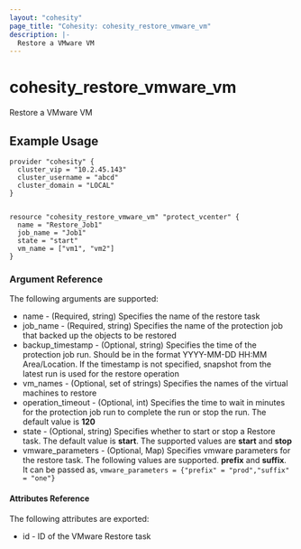 ```yaml
---
layout: "cohesity"
page_title: "Cohesity: cohesity_restore_vmware_vm"
description: |-
  Restore a VMware VM 
---
```


# cohesity\_restore\_vmware\_vm

Restore a VMware VM 

## Example Usage
```
provider "cohesity" {
  cluster_vip = "10.2.45.143"
  cluster_username = "abcd"
  cluster_domain = "LOCAL"
}


resource "cohesity_restore_vmware_vm" "protect_vcenter" {
  name = "Restore_Job1"
  job_name = "Job1"
  state = "start"
  vm_name = ["vm1", "vm2"]
}
```

### Argument Reference
The following arguments are supported:

- name - (Required, string) Specifies the name of the restore task
- job_name - (Required, string) Specifies the name of the protection job that backed up the objects to be restored
- backup_timestamp - (Optional, string) Specifies the time of the protection job run. Should be in the format YYYY-MM-DD HH:MM Area/Location. If the timestamp is not specified, snapshot from the latest run is used for the restore operation
- vm_names - (Optional, set of strings) Specifies the names of the virtual machines to restore
- operation_timeout - (Optional, int) Specifies the time to wait in minutes for the protection job run to complete the run or stop the run. The default value is **120**
- state - (Optional, string) Specifies whether to start or stop a Restore task. The default value is **start**. The supported values are **start** and **stop**
- vmware_parameters - (Optional, Map) Specifies vmware parameters for the restore task. The following values are supported. **prefix** and **suffix**. It can be passed as, `vmware_parameters = {"prefix" = "prod","suffix" = "one"}`


#### Attributes Reference
The following attributes are exported:

- id - ID of the VMware Restore task